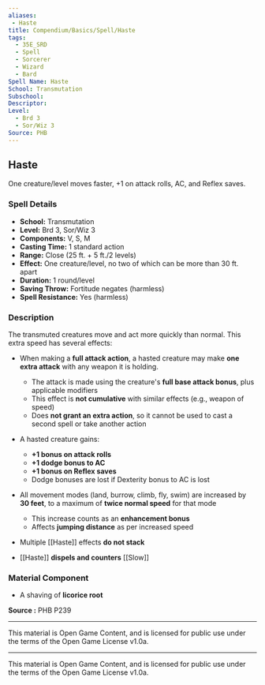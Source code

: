 ```yaml
---
aliases:
 - Haste
title: Compendium/Basics/Spell/Haste
tags:  
  - 35E_SRD  
  - Spell  
  - Sorcerer  
  - Wizard  
  - Bard  
Spell Name: Haste
School: Transmutation
Subschool: 
Descriptor: 
Level:  
  - Brd 3  
  - Sor/Wiz 3  
Source: PHB
---
```


## Haste

One creature/level moves faster, +1 on attack rolls, AC, and Reflex saves.

### Spell Details

- **School:** Transmutation  
- **Level:** Brd 3, Sor/Wiz 3  
- **Components:** V, S, M  
- **Casting Time:** 1 standard action  
- **Range:** Close (25 ft. + 5 ft./2 levels)  
- **Effect:** One creature/level, no two of which can be more than 30 ft. apart  
- **Duration:** 1 round/level  
- **Saving Throw:** Fortitude negates (harmless)  
- **Spell Resistance:** Yes (harmless)  

### Description

The transmuted creatures move and act more quickly than normal. This extra speed has several effects:

- When making a **full attack action**, a hasted creature may make **one extra attack** with any weapon it is holding.  
  - The attack is made using the creature's **full base attack bonus**, plus applicable modifiers  
  - This effect is **not cumulative** with similar effects (e.g., weapon of speed)  
  - Does **not grant an extra action**, so it cannot be used to cast a second spell or take another action

- A hasted creature gains:  
  - **+1 bonus on attack rolls**  
  - **+1 dodge bonus to AC**  
  - **+1 bonus on Reflex saves**  
  - Dodge bonuses are lost if Dexterity bonus to AC is lost

- All movement modes (land, burrow, climb, fly, swim) are increased by **30 feet**, to a maximum of **twice normal speed** for that mode  
  - This increase counts as an **enhancement bonus**  
  - Affects **jumping distance** as per increased speed

- Multiple [[Haste]] effects **do not stack**  
- [[Haste]] **dispels and counters** [[Slow]]

### Material Component

- A shaving of **licorice root**


**Source :** PHB P239

---

This material is Open Game Content, and is licensed for public use under  
the terms of the Open Game License v1.0a.

---

This material is Open Game Content, and is licensed for public use under the terms of the Open Game License v1.0a.

